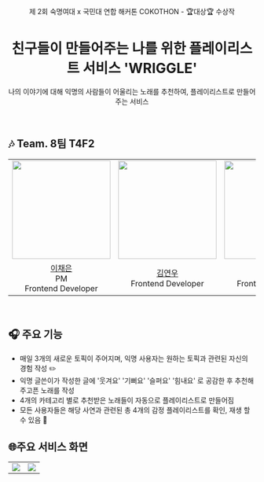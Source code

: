 <div align=center> 

제 2회 숙명여대 x 국민대 연합 해커톤 COKOTHON - 🏆️대상🏆️ 수상작
# 친구들이 만들어주는 나를 위한 플레이리스트 서비스 'WRIGGLE'
나의 이야기에 대해 익명의 사람들이 어울리는 노래를 추천하여, 플레이리스트로 만들어주는 서비스

</div>

<br>

## 🎶 Team. 8팀 T4F2

<table align = "center">
  <tr align = "center">
    <td><a href="https://github.com/chennielee"><img src="https://github.com/chennielee.png" width=200></a></td>
    <td><a href="https://github.com/rladusdn02"><img src="https://github.com/rladusdn02.png" width=200></a></td>
    <td><a href="https://github.com/hyoeunjoo"><img src="https://github.com/hyoeunjoo.png" width=200></a></td>
    <td><a href="https://github.com/MJspace"><img src="https://github.com/MJspace.png" width=200></a></td>
    <td><a href="https://github.com/BlueBerrySoda"><img src="https://github.com/BlueBerrySoda.png" width=200></a></td>
    <td><a href="https://github.com/bentshrimp"><img src="https://github.com/bentshrimp.png" width=200></a></td>
  </tr>
  <tr align = "center">
    <td><a href = "https://github.com/chennielee">이채은</a> <br> PM <br> Frontend Developer</td>
    <td><a href = "https://github.com/rladusdn02">김연우</a> <br> Frontend Developer</td>
    <td><a href = "https:/https://github.com/hyoeunjoo">주효은</a> <br> Frontend Developer</td>
    <td><a href = "https://github.com/MJspace"> 사민주</a> <br> Frontend Developer</td>
    <td><a href = "https://github.com/BlueBerrySoda">채원찬</a> <br> Backend Developer </td>
    <td><a href = "https://github.com/bentshrimp">박진우</a> <br> Backend Developer </td>
  </tr>

</table>
<br>

## 🎧 주요 기능

- 매일 3개의 새로운 토픽이 주어지며, 익명 사용자는 원하는 토픽과 관련된 자신의 경험 작성 ✏️
- 익명 글쓴이가 작성한 글에 '웃겨요' '기뻐요' '슬퍼요' '힘내요' 로 공감한 후 추천해주고픈 노래를 작성
- 4개의 카테고리 별로 추천받은 노래들이 자동으로 플레이리스트로 만들어짐  
- 모든 사용자들은 해당 사연과 관련된 총 4개의 감정 플레이리스트를 확인, 재생 할 수 있음 🔀

## 🌐주요 서비스 화면
<table align = "center">
  <tr align = "center">
    <td><img src="https://github.com/Cokothon-T4F1/.github/assets/126068623/94d5d62f-e622-4e63-86ef-50aa241909bf"/></td>
    <td><img src="https://github.com/Cokothon-T4F1/.github/assets/126068623/1573be3b-2115-4b47-a148-0563adf28a3a"/></td>
  </tr>
</table>

<br>



